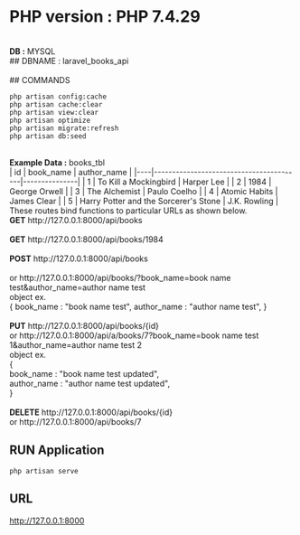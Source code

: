 # PHP version : PHP 7.4.29
<br>
<b>DB :</b> MYSQL
<br>
## DBNAME : laravel_books_api
<br>
<br>
## COMMANDS
<br>

```
php artisan config:cache
php artisan cache:clear
php artisan view:clear
php artisan optimize
php artisan migrate:refresh
php artisan db:seed
```


<br>
<b>Example Data :</b> books_tbl<br>
| id | book_name                               | author_name   |
|----|-----------------------------------------|---------------|
| 1  | To Kill a Mockingbird                   | Harper Lee    |
| 2  | 1984                                    | George Orwell |
| 3  | The Alchemist                           | Paulo Coelho  |
| 4  | Atomic Habits                           | James Clear   |
| 5  | Harry Potter and the Sorcerer's Stone   | J.K. Rowling  |



<br>
These routes bind functions to particular URLs as shown below.<br>
<b>GET</b>     http://127.0.0.1:8000/api/books<br>
<br>
<b>GET</b>     http://127.0.0.1:8000/api/books/1984<br>
<br>
<b>POST</b>    http://127.0.0.1:8000/api/books<br>
<br>
        or http://127.0.0.1:8000/api/books/?book_name=book name test&author_name=author name test<br>object ex.<br>
            {
                book_name : "book name test",
                author_name : "author name test",
            }<br>
<br>
<b>PUT</b>     http://127.0.0.1:8000/api/books/{id}<br>
        or http://127.0.0.1:8000/api/a/books/7?book_name=book name test 1&author_name=author name test 2<br>
        object ex.<br>
        {<br>
            book_name : "book name test updated",<br>
            author_name : "author name test updated",<br>
        }<br>
<br>
<b>DELETE</b>  http://127.0.0.1:8000/api/books/{id}<br>
        or http://127.0.0.1:8000/api/books/7<br>

## RUN Application

```
php artisan serve
```
## URL
http://127.0.0.1:8000
